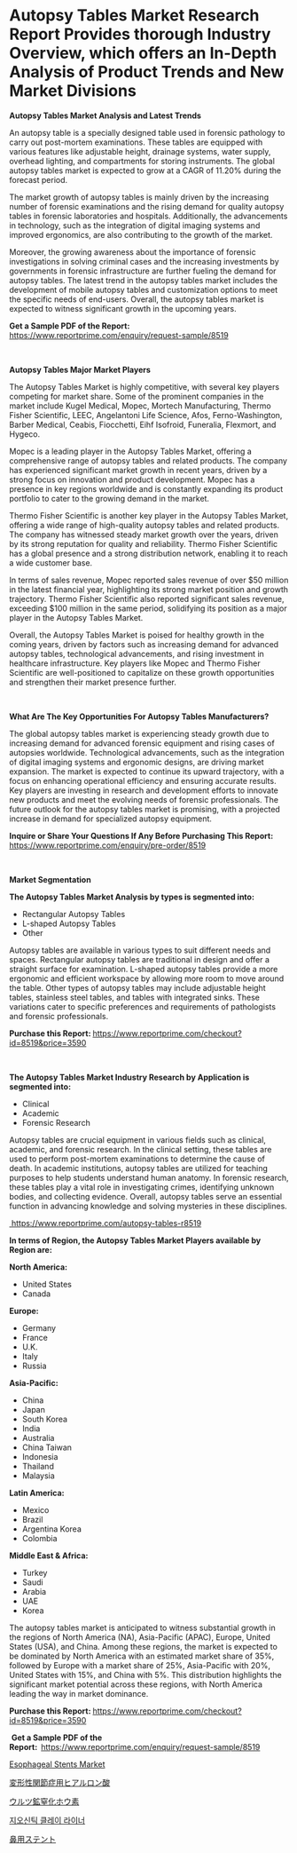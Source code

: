 <p><h1>Autopsy Tables Market Research Report Provides thorough Industry Overview, which offers an In-Depth Analysis of Product Trends and New Market Divisions</h1></p><p><strong>Autopsy Tables Market Analysis and Latest Trends</strong></p>
<p><p>An autopsy table is a specially designed table used in forensic pathology to carry out post-mortem examinations. These tables are equipped with various features like adjustable height, drainage systems, water supply, overhead lighting, and compartments for storing instruments. The global autopsy tables market is expected to grow at a CAGR of 11.20% during the forecast period.</p><p>The market growth of autopsy tables is mainly driven by the increasing number of forensic examinations and the rising demand for quality autopsy tables in forensic laboratories and hospitals. Additionally, the advancements in technology, such as the integration of digital imaging systems and improved ergonomics, are also contributing to the growth of the market.</p><p>Moreover, the growing awareness about the importance of forensic investigations in solving criminal cases and the increasing investments by governments in forensic infrastructure are further fueling the demand for autopsy tables. The latest trend in the autopsy tables market includes the development of mobile autopsy tables and customization options to meet the specific needs of end-users. Overall, the autopsy tables market is expected to witness significant growth in the upcoming years.</p></p>
<p><strong>Get a Sample PDF of the Report:&nbsp;</strong> <a href="https://www.reportprime.com/enquiry/request-sample/8519">https://www.reportprime.com/enquiry/request-sample/8519</a></p>
<p>&nbsp;</p>
<p><strong>Autopsy Tables Major Market Players</strong></p>
<p><p>The Autopsy Tables Market is highly competitive, with several key players competing for market share. Some of the prominent companies in the market include Kugel Medical, Mopec, Mortech Manufacturing, Thermo Fisher Scientific, LEEC, Angelantoni Life Science, Afos, Ferno-Washington, Barber Medical, Ceabis, Fiocchetti, Eihf Isofroid, Funeralia, Flexmort, and Hygeco.</p><p>Mopec is a leading player in the Autopsy Tables Market, offering a comprehensive range of autopsy tables and related products. The company has experienced significant market growth in recent years, driven by a strong focus on innovation and product development. Mopec has a presence in key regions worldwide and is constantly expanding its product portfolio to cater to the growing demand in the market.</p><p>Thermo Fisher Scientific is another key player in the Autopsy Tables Market, offering a wide range of high-quality autopsy tables and related products. The company has witnessed steady market growth over the years, driven by its strong reputation for quality and reliability. Thermo Fisher Scientific has a global presence and a strong distribution network, enabling it to reach a wide customer base.</p><p>In terms of sales revenue, Mopec reported sales revenue of over $50 million in the latest financial year, highlighting its strong market position and growth trajectory. Thermo Fisher Scientific also reported significant sales revenue, exceeding $100 million in the same period, solidifying its position as a major player in the Autopsy Tables Market.</p><p>Overall, the Autopsy Tables Market is poised for healthy growth in the coming years, driven by factors such as increasing demand for advanced autopsy tables, technological advancements, and rising investment in healthcare infrastructure. Key players like Mopec and Thermo Fisher Scientific are well-positioned to capitalize on these growth opportunities and strengthen their market presence further.</p></p>
<p>&nbsp;</p>
<p><strong>What Are The Key Opportunities For Autopsy Tables Manufacturers?</strong></p>
<p><p>The global autopsy tables market is experiencing steady growth due to increasing demand for advanced forensic equipment and rising cases of autopsies worldwide. Technological advancements, such as the integration of digital imaging systems and ergonomic designs, are driving market expansion. The market is expected to continue its upward trajectory, with a focus on enhancing operational efficiency and ensuring accurate results. Key players are investing in research and development efforts to innovate new products and meet the evolving needs of forensic professionals. The future outlook for the autopsy tables market is promising, with a projected increase in demand for specialized autopsy equipment.</p></p>
<p><strong>Inquire or Share Your Questions If Any Before Purchasing This Report:</strong> <a href="https://www.reportprime.com/enquiry/pre-order/8519">https://www.reportprime.com/enquiry/pre-order/8519</a></p>
<p>&nbsp;</p>
<p><strong>Market Segmentation</strong></p>
<p><strong>The Autopsy Tables Market Analysis by types is segmented into:</strong></p>
<p><ul><li>Rectangular Autopsy Tables</li><li>L-shaped Autopsy Tables</li><li>Other</li></ul></p>
<p><p>Autopsy tables are available in various types to suit different needs and spaces. Rectangular autopsy tables are traditional in design and offer a straight surface for examination. L-shaped autopsy tables provide a more ergonomic and efficient workspace by allowing more room to move around the table. Other types of autopsy tables may include adjustable height tables, stainless steel tables, and tables with integrated sinks. These variations cater to specific preferences and requirements of pathologists and forensic professionals.</p></p>
<p><strong>Purchase this Report:&nbsp;</strong><a href="https://www.reportprime.com/checkout?id=8519&price=3590">https://www.reportprime.com/checkout?id=8519&price=3590</a></p>
<p>&nbsp;</p>
<p><strong>The Autopsy Tables Market Industry Research by Application is segmented into:</strong></p>
<p><ul><li>Clinical</li><li>Academic</li><li>Forensic Research</li></ul></p>
<p><p>Autopsy tables are crucial equipment in various fields such as clinical, academic, and forensic research. In the clinical setting, these tables are used to perform post-mortem examinations to determine the cause of death. In academic institutions, autopsy tables are utilized for teaching purposes to help students understand human anatomy. In forensic research, these tables play a vital role in investigating crimes, identifying unknown bodies, and collecting evidence. Overall, autopsy tables serve an essential function in advancing knowledge and solving mysteries in these disciplines.</p></p>
<p><a href="https://www.reportprime.com/autopsy-tables-r8519">&nbsp;https://www.reportprime.com/autopsy-tables-r8519</a></p>
<p><strong>In terms of Region, the Autopsy Tables Market Players available by Region are:</strong></p>
<p>
    <p> <strong> North America: </strong>
        <ul>
            <li>United States</li>
            <li>Canada</li>
        </ul>
        </p> 
    <p> <strong> Europe: </strong>
        <ul>
            <li>Germany</li>
            <li>France</li>
            <li>U.K.</li>
            <li>Italy</li>
            <li>Russia</li>
        </ul>
        </p> 
    <p> <strong> Asia-Pacific: </strong>
        <ul>
            <li>China</li>
            <li>Japan</li>
            <li>South Korea</li>
            <li>India</li>
            <li>Australia</li>
            <li>China Taiwan</li>
            <li>Indonesia</li>
            <li>Thailand</li>
            <li>Malaysia</li>
        </ul>
        </p> 
    <p> <strong> Latin America: </strong>
        <ul>
            <li>Mexico</li>
            <li>Brazil</li>
            <li>Argentina Korea</li>
            <li>Colombia</li>
        </ul>
        </p> 
    <p> <strong> Middle East & Africa: </strong>
        <ul>
            <li>Turkey</li>
            <li>Saudi</li>
            <li>Arabia</li>
            <li>UAE</li>
            <li>Korea</li>
        </ul>
    </p>
    </p>
<p><p>The autopsy tables market is anticipated to witness substantial growth in the regions of North America (NA), Asia-Pacific (APAC), Europe, United States (USA), and China. Among these regions, the market is expected to be dominated by North America with an estimated market share of 35%, followed by Europe with a market share of 25%, Asia-Pacific with 20%, United States with 15%, and China with 5%. This distribution highlights the significant market potential across these regions, with North America leading the way in market dominance.</p></p>
<p><strong>Purchase this Report: </strong><a href="https://www.reportprime.com/checkout?id=8519&price=3590">https://www.reportprime.com/checkout?id=8519&price=3590</a></p>
<p>&nbsp;<strong>Get a Sample PDF of the Report:&nbsp;&nbsp;</strong><a href="https://www.reportprime.com/enquiry/request-sample/8519">https://www.reportprime.com/enquiry/request-sample/8519</a></p>
<p><strong></strong></p>
<p><p><a href="https://github.com/indrystar/Market-Research-Report-List-2/blob/main/esophageal-stents-market.md">Esophageal Stents Market</a></p><p><a href="https://github.com/ddwcuskozol07187/Market-Research-Report-List-1/blob/main/514159522944.md">変形性関節症用ヒアルロン酸</a></p><p><a href="https://medium.com/@r.aspinall_32685/%E3%83%AF%E3%83%BC%E3%83%88%E3%82%B5%E3%82%A4%E3%83%88%E7%AA%92%E5%8C%96%E3%83%9B%E3%82%A6%E7%B4%A0%E5%B8%82%E5%A0%B4%E5%88%86%E6%9E%90%E3%81%8A%E3%82%88%E3%81%B32024%E5%B9%B4%E3%81%8B%E3%82%892031%E5%B9%B4%E3%81%BE%E3%81%A7%E3%81%AE%E4%BA%88%E6%B8%AC%E3%82%B5%E3%82%A4%E3%82%BA-9efdc39f5a90">ウルツ鉱窒化ホウ素</a></p><p><a href="https://github.com/rsg307664904/Market-Research-Report-List-1/blob/main/868415120999.md">지오신틱 클레이 라이너</a></p><p><a href="https://medium.com/@rockcod61/%E9%BC%BB%E3%82%B9%E3%83%86%E3%83%B3%E3%83%88%E5%B8%82%E5%A0%B4%E3%81%AE%E5%B1%95%E6%9C%9B-%E6%A5%AD%E7%95%8C%E6%A6%82%E8%A6%81%E3%81%A8%E4%BA%88%E6%B8%AC-2024%E5%B9%B4%E3%81%8B%E3%82%892031%E5%B9%B4-64e1613f0962">鼻用ステント</a></p></p>